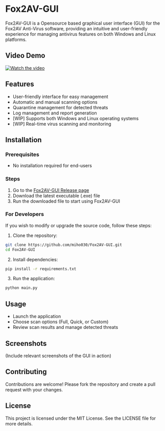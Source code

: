# Fox2AV-GUI

Fox2AV-GUI is a Opensource based graphical user interface (GUI) for the Fox2AV Anti-Virus software, providing an intuitive and user-friendly experience for managing antivirus features on both Windows and Linux platforms.

## Video Demo
[![Watch the video](https://img.youtube.com/vi/b4yWt2pYhvk/maxresdefault.jpg)](https://www.youtube.com/watch?v=5nPp3EqybJU)


## Features
- User-friendly interface for easy management
- Automatic and manual scanning options
- Quarantine management for detected threats
- Log management and report generation
- [WIP] Supports both Windows and Linux operating systems
- [WIP] Real-time virus scanning and monitoring

## Installation
### Prerequisites
- No installation required for end-users

### Steps
1. Go to the [Fox2AV-GUI Release page](https://github.com/miho030/Fox2AV-GUI/releases)
2. Download the latest executable (.exe) file
3. Run the downloaded file to start using Fox2AV-GUI

### For Developers
If you wish to modify or upgrade the source code, follow these steps:
1. Clone the repository:
```bash
git clone https://github.com/miho030/Fox2AV-GUI.git
cd Fox2AV-GUI
```
2. Install dependencies:
```bash
pip install -r requirements.txt
```
3. Run the application:
```bash
python main.py
```

## Usage
- Launch the application
- Choose scan options (Full, Quick, or Custom)
- Review scan results and manage detected threats

## Screenshots
(Include relevant screenshots of the GUI in action)

## Contributing
Contributions are welcome! Please fork the repository and create a pull request with your changes.

## License
This project is licensed under the MIT License. See the LICENSE file for more details.

